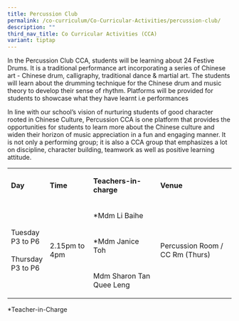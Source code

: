 ```yaml
---
title: Percussion Club
permalink: /co-curriculum/Co-Curricular-Activities/percussion-club/
description: ""
third_nav_title: Co Curricular Activities (CCA)
variant: tiptap
---
```

<p>In the Percussion Club CCA, students will be learning about 24 Festive Drums. It is a traditional performance art incorporating a series of Chinese art - Chinese drum, calligraphy, traditional dance &amp; martial art. The students will learn about the drumming technique for the Chinese drum and music theory to develop their sense of rhythm. Platforms will be provided for students to showcase what they have learnt i.e performances</p><p>In line with our school’s vision of nurturing students of good character rooted in Chinese Culture, Percussion CCA is one platform that provides the opportunities for students to learn more about the Chinese culture and widen their horizon of music appreciation in a fun and engaging manner. It is not only a performing group; it is also a CCA group that emphasizes a lot on discipline, character building, teamwork as well as positive learning attitude.</p><table><tbody><tr><td rowspan="1" colspan="1"><p><strong>Day</strong></p></td><td rowspan="1" colspan="1"><p><strong>Time</strong></p></td><td rowspan="1" colspan="1"><p><strong>Teachers-in-charge</strong></p></td><td rowspan="1" colspan="1"><p><strong>Venue</strong></p></td></tr><tr><td rowspan="3" colspan="1"><p>Tuesday<br>P3 to P6<br><br>Thursday<br>P3 to P6</p></td><td rowspan="3" colspan="1"><p>2.15pm to 4pm</p></td><td rowspan="1" colspan="1"><p>*Mdm Li Baihe</p></td><td rowspan="3" colspan="1"><p>Percussion Room / CC Rm (Thurs)</p></td></tr><tr><td rowspan="1" colspan="1"><p>*Mdm Janice Toh</p></td></tr><tr><td rowspan="1" colspan="1"><p>Mdm Sharon Tan Quee Leng</p></td></tr></tbody></table><p>*Teacher-in-Charge</p>